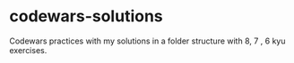 # codewars-solutions
Codewars practices with my solutions in a folder structure with 8, 7 , 6 kyu exercises. 

